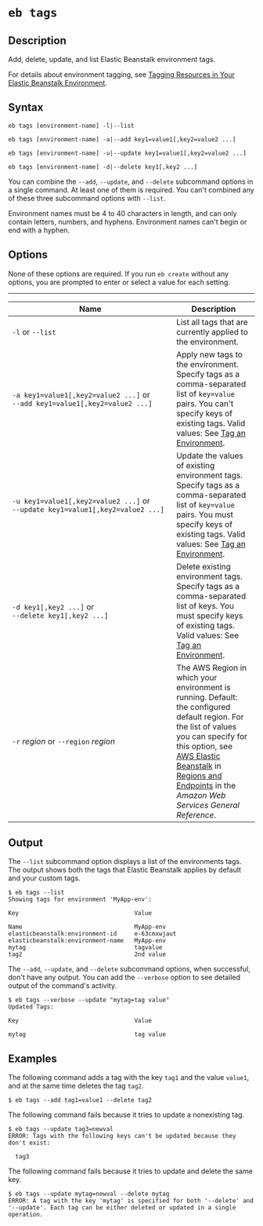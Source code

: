 # `eb tags`<a name="eb3-tags"></a>

## Description<a name="eb3-tagsdescription"></a>

Add, delete, update, and list Elastic Beanstalk environment tags\.

For details about environment tagging, see [Tagging Resources in Your Elastic Beanstalk Environment](using-features.tagging.md)\.

## Syntax<a name="eb3-tagsyntax"></a>

`eb tags [environment-name] -l|--list`

`eb tags [environment-name] -a|--add key1=value1[,key2=value2 ...]`

`eb tags [environment-name] -u|--update key1=value1[,key2=value2 ...]`

`eb tags [environment-name] -d|--delete key1[,key2 ...]`

You can combine the `--add`, `--update`, and `--delete` subcommand options in a single command\. At least one of them is required\. You can't combined any of these three subcommand options with `--list`\.

Environment names must be 4 to 40 characters in length, and can only contain letters, numbers, and hyphens\. Environment names can't begin or end with a hyphen\.

## Options<a name="eb3-tagsoptions"></a>

None of these options are required\. If you run `eb create` without any options, you are prompted to enter or select a value for each setting\.


****  

|  Name  |  Description  | 
| --- | --- | 
|  `-l` or `--list`  |  List all tags that are currently applied to the environment\.  | 
|  `-﻿a key1=value1[,key2=value2 ...]` or `-﻿-﻿add key1=value1[,key2=value2 ...]`  |  Apply new tags to the environment\. Specify tags as a comma\-separated list of `key=value` pairs\. You can't specify keys of existing tags\. Valid values: See [Tag an Environment](using-features.tagging.md)\.  | 
|  `-﻿u key1=value1[,key2=value2 ...]` or `-﻿-﻿update key1=value1[,key2=value2 ...]`  |  Update the values of existing environment tags\. Specify tags as a comma\-separated list of `key=value` pairs\. You must specify keys of existing tags\. Valid values: See [Tag an Environment](using-features.tagging.md)\.  | 
|  `-﻿d key1[,key2 ...]` or `-﻿-﻿delete key1[,key2 ...]`  |  Delete existing environment tags\. Specify tags as a comma\-separated list of keys\. You must specify keys of existing tags\. Valid values: See [Tag an Environment](using-features.tagging.md)\.  | 
|  `-r` *region* or `--region` *region*  |  The AWS Region in which your environment is running\. Default: the configured default region\. For the list of values you can specify for this option, see [AWS Elastic Beanstalk](http://docs.aws.amazon.com/general/latest/gr/rande.html#elasticbeanstalk_region) in [Regions and Endpoints](http://docs.aws.amazon.com/general/latest/gr/rande.html) in the *Amazon Web Services General Reference*\.  | 

## Output<a name="eb3-tagsoutput"></a>

The `--list` subcommand option displays a list of the environments tags\. The output shows both the tags that Elastic Beanstalk applies by default and your custom tags\.

```
$ eb tags --list
Showing tags for environment 'MyApp-env':

Key                                 Value

Name                                MyApp-env
elasticbeanstalk:environment-id     e-63cmxwjaut
elasticbeanstalk:environment-name   MyApp-env
mytag                               tagvalue
tag2                                2nd value
```

The `--add`, `--update`, and `--delete` subcommand options, when successful, don't have any output\. You can add the `--verbose` option to see detailed output of the command's activity\.

```
$ eb tags --verbose --update "mytag=tag value"
Updated Tags:

Key                                 Value

mytag                               tag value
```

## Examples<a name="eb3-tagsexamples"></a>

The following command adds a tag with the key `tag1` and the value `value1`, and at the same time deletes the tag `tag2`\.

```
$ eb tags --add tag1=value1 --delete tag2
```

The following command fails because it tries to update a nonexisting tag\.

```
$ eb tags --update tag3=newval
ERROR: Tags with the following keys can't be updated because they don't exist:

  tag3
```

The following command fails because it tries to update and delete the same key\.

```
$ eb tags --update mytag=newval --delete mytag
ERROR: A tag with the key 'mytag' is specified for both '--delete' and '--update'. Each tag can be either deleted or updated in a single operation.
```